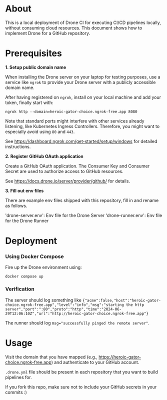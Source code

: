 # About
This is a local deployment of Drone CI for executing CI/CD pipelines locally, without consuming cloud resources. This document shows how to implement Drone for a GitHub repository.

# Prerequisites

**1. Setup public domain name**

When installing the Drone server on your laptop for testing purposes, use a service like `ngrok` to provide your Drone server with a publicly accessible domain name.

After having registered on `ngrok`, install on your local machine and add your token, finally start with:

```
ngrok http --domain=heroic-gator-choice.ngrok-free.app 8080
```

Note that standard ports might interfere with other services already listening, like Kubernetes Ingress Controllers. Therefore, you might want to especially avoid using `80` and `443`.

See https://dashboard.ngrok.com/get-started/setup/windows for detailed instructions.

**2. Register GitHub OAuth application**

Create a GitHub OAuth application. The Consumer Key and Consumer Secret are used to authorize access to GitHub resources.

See https://docs.drone.io/server/provider/github/ for details.

**3. Fill out env files**

There are example env files shipped with this repository, fill in and rename as follows.

'drone-server.env': Env file for the Drone Server
'drone-runner.env': Env file for the Drone Runner

# Deployment

### Using Docker Compose

Fire up the Drone environment using:

```
docker compose up
```

### Verification

The server should log something like `{"acme":false,"host":"heroic-gator-choice.ngrok-free.app","level":"info","msg":"starting the http server","port":":80","proto":"http","time":"2024-06-29T12:06:10Z","url":"http://heroic-gator-choice.ngrok-free.app"}`

The runner should log `msg="successfully pinged the remote server"`.

# Usage

Visit the domain that you have mapped (e.g., https://heroic-gator-choice.ngrok-free.app) and authenticate to your GitHub account.

`.drone.yml` file should be present in each repository that you want to build pipelines for.

If you fork this repo, make sure not to include your GitHub secrets in your commits :)
